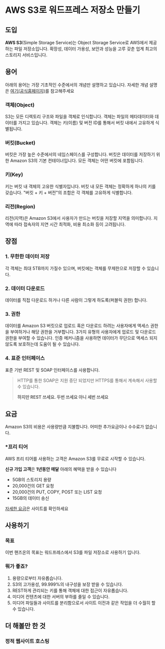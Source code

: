 # AWS S3로 워드프레스 저장소 만들기

## 도입

**AWS S3**(Simple Storage Service)는 Object Storage Service로 AWS에서 제공하는 파일 저장소입니다. 확장성, 데이터 가용성, 보안과 성능을 고루 갖춘 업계 최고의 스토리지 서비스입니다.

## 용어

아래의 용어는 가장 기초적인 수준에서의 개념만 설명하고 있습니다. 자세한 개념 설명은 [여기(공식홈페이지)](https://docs.aws.amazon.com/ko_kr/AmazonS3/latest/dev/Introduction.html#features)를 참고해주세요

### 객체(Object)

S3는 모든 디렉토리 구조와 파일을 객체로 인식합니다. 객체는 파일의 메타데이터와 데이터를 가지고 있습니다. 객체는 키(이름) 및 버전 ID를 통해서 버킷 내에서 고유하게 식별됩니다.

### 버킷(Bucket)

버킷은 가장 높은 수준에서의 네임스페이스를 구성합니다. 버킷은 데이터를 저장하기 위한 Amazon S3의  기본 컨테이너입니다. 모든 객체는 어떤 버킷에 포함됩니다.

### 키(Key)

키는 버킷 내 객체의 고유한 식별자입니다. 버킷 내 모든 객체는 정확하게 하나의 키를 갖습니다. "버킷 + 키 + 버전"의 조합은 각 객체를 고유하게 식별합니다.

### 리전(Region)

리전(지역)은 Amazon S3에서 사용자가 만드는 버킷을 저장할 지역을 의미합니다. 지역에 따라 접속자의 지연 시간 최적화, 비용 최소화 등이 고려됩니다.

## 장점

### 1. 무한한 데이터 저장

각 객체는 최대 5TB까지 가질수 있으며, 버킷에는 객체를 무제한으로 저장할 수 있습니다.

### 2. 데이터 다운로드

데이터를 직접 다운로드 하거나 다른 사람이 그렇게 하도록(퍼블릭 권한) 합니다.

### 3. 권한

데이터를 Amazon S3 버킷으로 업로드 혹은 다운로드 하려는 사용자에게 액세스 권한을 부여하거나 해당 권한을 거부합니다. 3가지 유형의 사용자에게 업로드 및 다운로드 권한을 부여할 수 있습니다. 인증 메커니즘을 사용하면 데이터가 무단으로 액세스 되지 않도록 보호하는데 도움이 될 수 있습니다.

### 4. 표준 인터페이스

표준 기반 REST 및 SOAP 인터페이스를 사용합니다.

> HTTP를 통한 SOAP은 지원 중단 되었지만 HTTPS를 통해서 계속해서 사용할 수 있습니다.
>
> **하지만 REST 쓰세요. 두번 쓰세요 아니 세번 쓰세요**

## 요금

Amazon S3의 비용은 사용량만큼 지불합니다. 어떠한 추가요금이나 수수료가 없습니다.

### *프리 티어

AWS 프리 티어를 사용하는 고객은 Amazon S3를 무료로 시작할 수 있습니다. 

**신규 가입 고객**은 **1년동안 매달** 아래의 혜택을 받을 수 있습니다

- 5GB의 스토리지 용량
- 20,000건의 GET 요청
- 20,000건의 PUT, COPY, POST 또는 LIST 요청
- 15GB의 데이터 송신

[자세한 요금](https://aws.amazon.com/ko/s3/pricing/)은 사이트를 확인하세요

## 사용하기

### 목표

이번 핸즈온의 목표는 워드프레스에서 S3를 파일 저장소로 사용하기 입니다.

### 뭐가 좋죠?

1. 용량으로부터 자유롭습니다.
2. S3의 고가용성, 99.999%의 내구성을 보장 받을 수 있습니다.
3. REST하게 관리되는 키를 통해 객체에 대한 접근이 자유롭습니다.
4. 미디어 컨텐츠에 대한 서버의 부하를 줄일 수 있습니다.
5. 미디어 파일들과 사이트를 분리함으로서 사이트 이전과 같은 작업을 더 수월히 할 수 있습니다.




## 더 해볼만 한 것

### 정적 웹사이트 호스팅
